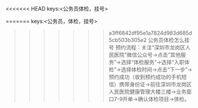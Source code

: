 <<<<<<< HEAD
keys:<公务员体检，挂号>

=======
keys:<公务员，体检，挂号>

>>>>>>> a3ff6842df95e1a7824d983d685d5cb503b305e2
公务员体检怎么挂号   预约流程：关注“深圳市龙岗区人民医院”微信公众号→点击“其他服务”→选择“体检服务”→选择“入职体检”→选择体检时间→点击“下一步”→预约成功（收到预约成功的手机短信）携带身份证→前往深圳市龙岗区人民医院健康管理大楼三楼→业务窗口7-9开单→确认体检项目→体检。